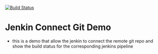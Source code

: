 [![Build Status](http://ec2-54-209-244-96.compute-1.amazonaws.com/buildStatus/icon?job=jenkins_connect_git_demo)](http://ec2-54-209-244-96.compute-1.amazonaws.com/job/jenkins_connect_git_demo/)

# Jenkin Connect Git Demo
- this is a demo that allow the jenkin to connect the remote git repo and show the build status for the corresponding jenkins pipeline
